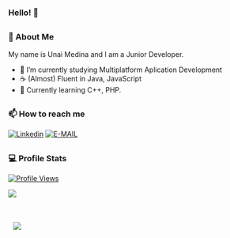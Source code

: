 ### Hello! 👋
##
### 🦔 About Me
My name is Unai Medina and I am a Junior Developer.
- 🔭 I’m currently studying Multiplatform Aplication Development
- ☕ (Almost) Fluent in Java, JavaScript
- 🌱 Currently learning C++, PHP.
##
### 📫 How to reach me
[![Linkedin](https://img.shields.io/badge/Linkedin-7289DA?style=for-the-badge&logo=linkedin&logoColor=white)](https://es.linkedin.com/in/unai-medina-fern%C3%A1ndez-328a9a209)
[![E-MAIL](https://img.shields.io/badge/EMAIL-282e54?style=for-the-badge&logo=gmail&logoColor=white)](mailto:umdafdez@gmail.com)
##
### 💻 Profile Stats
<a href="https://github.com/unaimedina">
  <p>
    <img src="https://komarev.com/ghpvc/?username=unaimedina" alt="Profile Views">
  </p>
</a>
<div>
  <a href="https://github.com/unaimedina">
    <img align="center" src="https://github-readme-stats.vercel.app/api?username=unaimedina&show_icons=true&count_private=true&theme=synthwave" />
  </a>
</div>
<div style="margin-top: 50px;">
  <a style="margin-left:10px;" href="https://github.com/unaimedina">
    <img align="center" src="https://github-readme-stats.vercel.app/api/top-langs/?username=unaimedina&layout=compact&theme=synthwave" />
  </a>
</div>

##
